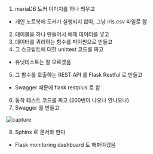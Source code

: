 1. mariaDB 도커 이미지를 하나 띄우고  
- 개인 노트북에 도커가 실행되지 않아, 그냥 iris.csv 파일로 함
2. 테이블을 하나 만들어서 예제 데이터를 넣고  
3. 데이터를 쿼리하는 함수를 파이썬으로 만들고  
4. 그 스크립트에 대한 unittest 코드를 짜고  
- 유닛테스트는 잘 모르겠음
5. 그 함수를 호출하는 REST API 를 Flask Restful 로 만들고
- Swagger 때문에 flask restplus 로 함
6. 동작 테스트 코드를 짜고 (200번이 나오나 안나오나)  
7. Swagger 를 만들고  

![capture](https://user-images.githubusercontent.com/37063919/73609834-b4831080-4614-11ea-9d2a-c5ee2fab7dbb.PNG)

8. Sphinx 로 문서화 한다
- Flask monitoring dashboard 도 해봐야겠음

